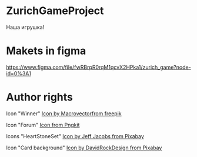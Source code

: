# ZurichGameProject
Наша игрушка!


# Makets in figma
https://www.figma.com/file/fwRBrpR0rqM1qcvX2HPka1/zurich_game?node-id=0%3A1

# Author rights

Icon "Winner"
<a href="https://ru.freepik.com/vectors/star">Icon by Macrovectorfrom freepik</a>

Icon "Forum"
<a href="https://www.pngkit.com/downpic/u2w7y3o0o0u2q8e6_knowledge-base-and-community-discussion-forum-icon-png/">Icon from  Pngkit</a>

Icons "HeartStoneSet"
<a href="https://pixabay.com/ru/users/jeffjacobs1990-7438739/?utm_source=link-attribution&amp;utm_medium=referral&amp;utm_campaign=image&amp;utm_content=5756132">Icon by Jeff Jacobs from  Pixabay</a>

Icon "Card background"
<a href="https://pixabay.com/ru/users/davidrockdesign-2595351/?utm_source=link-attribution&amp;utm_medium=referral&amp;utm_campaign=image&amp;utm_content=1430107">Icon by DavidRockDesign from Pixabay</a>

# 
